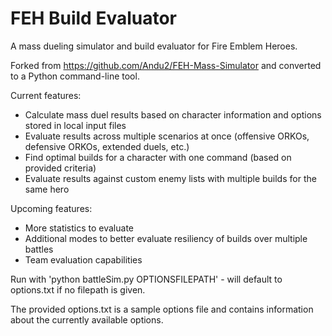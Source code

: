 # FEH Build Evaluator
A mass dueling simulator and build evaluator for Fire Emblem Heroes.

Forked from https://github.com/Andu2/FEH-Mass-Simulator and converted to a Python command-line tool.

Current features:
- Calculate mass duel results based on character information and options stored in local input files
- Evaluate results across multiple scenarios at once (offensive ORKOs, defensive ORKOs, extended duels, etc.)
- Find optimal builds for a character with one command (based on provided criteria)
- Evaluate results against custom enemy lists with multiple builds for the same hero

Upcoming features:
- More statistics to evaluate
- Additional modes to better evaluate resiliency of builds over multiple battles
- Team evaluation capabilities

Run with 'python battleSim.py OPTIONSFILEPATH' - will default to options.txt if no filepath is given.

The provided options.txt is a sample options file and contains information about the currently available options.
